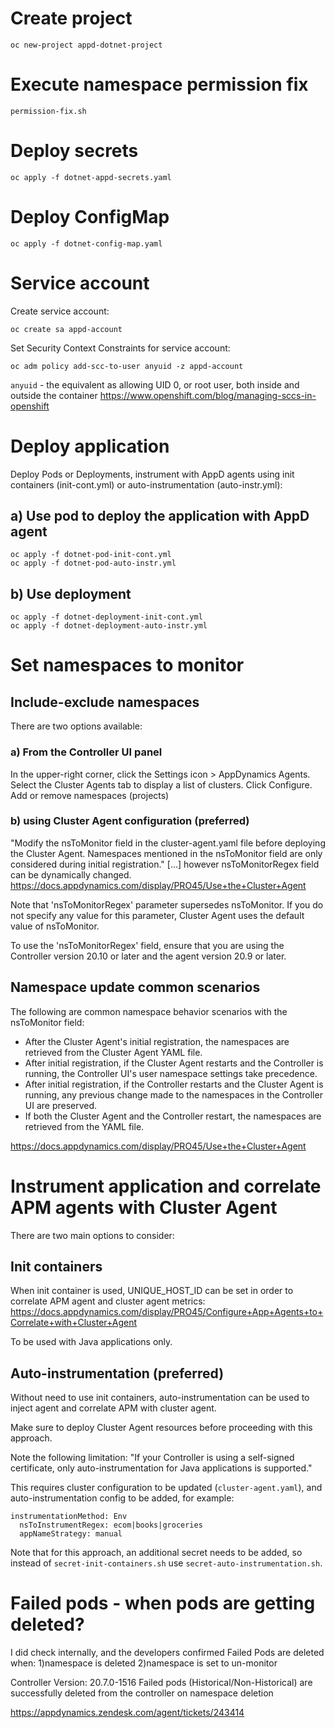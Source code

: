 
# Create project
```
oc new-project appd-dotnet-project
```

# Execute namespace permission fix
`permission-fix.sh`

# Deploy secrets
```
oc apply -f dotnet-appd-secrets.yaml
```

# Deploy ConfigMap
```
oc apply -f dotnet-config-map.yaml
```

# Service account

Create service account:
```
oc create sa appd-account
```

Set Security Context Constraints for service account:
```
oc adm policy add-scc-to-user anyuid -z appd-account
```

`anyuid` - the equivalent as allowing UID 0, or root user, both inside and outside the container
https://www.openshift.com/blog/managing-sccs-in-openshift


# Deploy application
Deploy Pods or Deployments, instrument with AppD agents using init containers (init-cont.yml) or auto-instrumentation (auto-instr.yml):

## a) Use pod to deploy the application with AppD agent
```
oc apply -f dotnet-pod-init-cont.yml
oc apply -f dotnet-pod-auto-instr.yml
```

## b) Use deployment
```
oc apply -f dotnet-deployment-init-cont.yml
oc apply -f dotnet-deployment-auto-instr.yml
```

# Set namespaces to monitor

## Include-exclude namespaces

There are two options available:

### a) From the Controller UI panel
In the upper-right corner, click the Settings icon  > AppDynamics Agents.
Select the Cluster Agents tab to display a list of clusters. Click Configure.
Add or remove namespaces (projects)

### b) using Cluster Agent configuration (preferred)

"Modify the nsToMonitor field in the cluster-agent.yaml file before deploying the Cluster Agent. Namespaces mentioned in the nsToMonitor field are only considered during initial registration." [...] however nsToMonitorRegex field can be dynamically changed.
https://docs.appdynamics.com/display/PRO45/Use+the+Cluster+Agent

Note that 'nsToMonitorRegex' parameter supersedes nsToMonitor. If you do not specify any value for this parameter, Cluster Agent uses the default value of nsToMonitor.

To use the 'nsToMonitorRegex' field, ensure that you are using the Controller version 20.10 or later and the agent version 20.9 or later.

## Namespace update common scenarios

The following are common namespace behavior scenarios with the nsToMonitor field:

- After the Cluster Agent's initial registration, the namespaces are retrieved from the Cluster Agent YAML file.
- After initial registration, if the Cluster Agent restarts and the Controller is running, the Controller UI's user namespace settings take precedence.
- After initial registration, if the Controller restarts and the Cluster Agent is running, any previous change made to the namespaces in the Controller UI are preserved.
- If both the Cluster Agent and the Controller restart, the namespaces are retrieved from the YAML file.

https://docs.appdynamics.com/display/PRO45/Use+the+Cluster+Agent

# Instrument application and correlate APM agents with Cluster Agent

There are two main options to consider:

## Init containers
When init container is used, UNIQUE_HOST_ID can be set in order to correlate APM agent and cluster agent metrics:
https://docs.appdynamics.com/display/PRO45/Configure+App+Agents+to+Correlate+with+Cluster+Agent

To be used with Java applications only.

## Auto-instrumentation (preferred)

Without need to use init containers, auto-instrumentation can be used to inject agent and correlate APM with cluster agent.

Make sure to deploy Cluster Agent resources before proceeding with this approach.

Note the following limitation:
"If your Controller is using a self-signed certificate, only auto-instrumentation for Java applications is supported."

This requires cluster configuration to be updated (`cluster-agent.yaml`), and auto-instrumentation config to be added, for example:

```
instrumentationMethod: Env
  nsToInstrumentRegex: ecom|books|groceries
  appNameStrategy: manual
```

Note that for this approach, an additional secret needs to be added, so instead of `secret-init-containers.sh` use `secret-auto-instrumentation.sh`.

# Failed pods - when pods are getting deleted?

I did check internally, and the developers confirmed Failed Pods are deleted when:
1)namespace is deleted
2)namespace is set to un-monitor

Controller Version: 20.7.0-1516
Failed pods (Historical/Non-Historical) are successfully deleted from the controller on namespace deletion

https://appdynamics.zendesk.com/agent/tickets/243414


